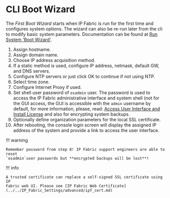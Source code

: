 # CLI Boot Wizard

The *First Boot Wizard* starts when IP Fabric is run for the first time and
configures system options. The wizard can also be re-run later from the cli
to modify basic system parameters. Documentation can be found at
[Run System 'Boot Wizard'](../../System_Administration/boot_wizard.md).

1. Assign hostname.
2. Assign domain name.
3. Choose IP address acquisition method.
4. If a static method is used, configure IP address, netmask, default GW, and
   DNS servers.
5. Configure NTP servers or just click OK to continue if not using NTP.
6. Select time zone.
7. Configure Internet Proxy if used.
8. Set shell user password of `osadmin` user. The password is used to access the
   IP Fabric administrative interface and system shell (not for the GUI access,
   the GUI is accessible with the `admin` username by default, for more
   information, please,
   read: [Access User Interface and Install License](03-access_ui.md) and also
   for encrypting system backups.
9. Optionally define organization parameters for the local SSL certificate.
10. After rebooting, the console login screen will display the assigned IP
    address of the system and provide a link to access the user interface.

!!! warning

    Remember password from step 8! IP Fabric support engineers are able to reset
    `osadmin`user passwords but **encrypted backups will be lost**!

!!! info

    A trusted certificate can replace a self-signed SSL certificate using IP 
    Fabric web UI. Please see [IP Fabric Web Certificate](../../IP_Fabric_Settings/advanced/ipf_cert.md)

